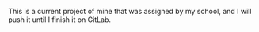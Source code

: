 This is a current project of mine that was assigned by my school, and I will push it until I finish it on GitLab.
